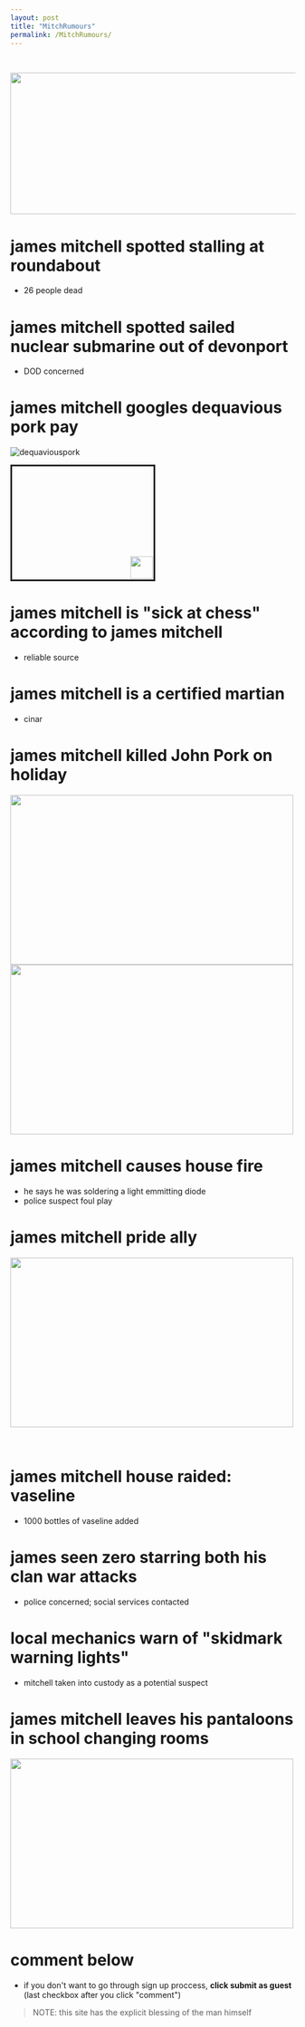 ```yaml
---
layout: post
title: "MitchRumours"
permalink: /MitchRumours/
---
```

<marquee> 🚨🚨🚨JAMES SPOTTED AT DIDDY PARTY🚨🚨🚨</marquee> 

<img src="https://github.com/user-attachments/assets/7b088d2c-8639-4a37-b1e7-46b352c4cf50" width="1000" height="250">

# james mitchell spotted stalling at roundabout
- 26 people dead

# james mitchell spotted sailed nuclear submarine out of devonport
- DOD concerned

# james mitchell googles dequavious pork pay
![dequaviouspork](https://github.com/user-attachments/assets/d1f1ff98-178b-419d-ba22-bf8001aa5809)

<marquee
  direction="up"
  behavior="alternate"
  width="250"
  height="200"
  style="border:solid">
  <marquee behavior="alternate">
    <!-- This image bounces from the edges of the screen -->
    <img height="40" src="https://github.com/user-attachments/assets/7b088d2c-8639-4a37-b1e7-46b352c4cf50" />
  </marquee>
</marquee>


# james mitchell is "sick at chess" according to james mitchell
- reliable source

# james mitchell is a certified martian
- cinar

# james mitchell killed John Pork on holiday
<img src="https://github.com/user-attachments/assets/3e68b443-988d-498f-be1e-16e44d72c0af" width="500" height="300">
<img src="https://github.com/user-attachments/assets/48c4fc47-e2cb-4be8-857b-97a9c34c316f" width="500" height="300">

# james mitchell causes house fire
- he says he was soldering a light emmitting diode
- police suspect foul play

# james mitchell pride ally
<img src="https://github.com/user-attachments/assets/c6ce40c1-ca88-4aaf-b96e-55ae22c2e64c" width="500" height="300">

<marquee>🚨🚨🚨Esptein island closed for rennovations, james involved🚨🚨🚨</marquee> 

# james mitchell house raided: vaseline
- 1000 bottles of vaseline added

# james seen zero starring both his clan war attacks
- police concerned; social services contacted

# local mechanics warn of "skidmark warning lights"
- mitchell taken into custody as a potential suspect

# james mitchell leaves his pantaloons in school changing rooms
<img src="https://github.com/user-attachments/assets/27bcffec-c9d8-4165-8344-72a18bc21fa8" width="500" height="300">



# comment below
- if you don't want to go through sign up proccess, **click submit as guest** (last checkbox after you click "comment")
> NOTE: this site has the explicit blessing of the man himself
